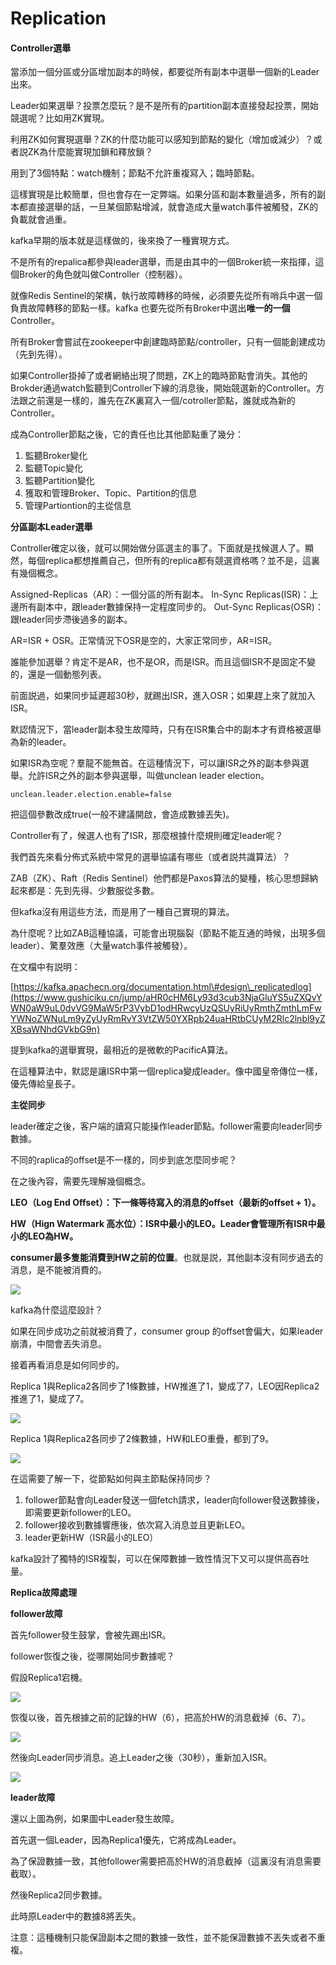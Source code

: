 # Replication

#### Controller選舉

當添加一個分區或分區增加副本的時候，都要從所有副本中選舉一個新的Leader出來。

Leader如果選舉？投票怎麼玩？是不是所有的partition副本直接發起投票，開始競選呢？比如用ZK實現。

利用ZK如何實現選舉？ZK的什麼功能可以感知到節點的變化（增加或減少）？或者説ZK為什麼能實現加鎖和釋放鎖？

用到了3個特點：watch機制；節點不允許重複寫入；臨時節點。

這樣實現是比較簡單，但也會存在一定弊端。如果分區和副本數量過多，所有的副本都直接選舉的話，一旦某個節點增減，就會造成大量watch事件被觸發，ZK的負載就會過重。

kafka早期的版本就是這樣做的，後來換了一種實現方式。

不是所有的repalica都參與leader選舉，而是由其中的一個Broker統一來指揮，這個Broker的角色就叫做Controller（控制器）。

就像Redis Sentinel的架構，執行故障轉移的時候，必須要先從所有哨兵中選一個負責故障轉移的節點一樣。kafka 也要先從所有Broker中選出**唯一的一個**Controller。

所有Broker會嘗試在zookeeper中創建臨時節點/controller，只有一個能創建成功（先到先得）。

如果Controller掛掉了或者網絡出現了問題，ZK上的臨時節點會消失。其他的Brokder通過watch監聽到Controller下線的消息後，開始競選新的Controller。方法跟之前還是一樣的，誰先在ZK裏寫入一個/cotroller節點，誰就成為新的Controller。

成為Controller節點之後，它的責任也比其他節點重了幾分：

1. 監聽Broker變化
2. 監聽Topic變化
3. 監聽Partition變化
4. 獲取和管理Broker、Topic、Partition的信息
5. 管理Partiontion的主從信息

**分區副本Leader選舉**

Controller確定以後，就可以開始做分區選主的事了。下面就是找候選人了。顯然，每個replica都想推薦自己，但所有的replica都有競選資格嗎？並不是，這裏有幾個概念。

Assigned-Replicas（AR）：一個分區的所有副本。 In-Sync Replicas\(ISR\)：上邊所有副本中，跟leader數據保持一定程度同步的。 Out-Sync Replicas\(OSR\)：跟leader同步滯後過多的副本。

AR=ISR + OSR。正常情況下OSR是空的，大家正常同步，AR=ISR。

誰能參加選舉？肯定不是AR，也不是OR，而是ISR。而且這個ISR不是固定不變的，還是一個動態列表。

前面説過，如果同步延遲超30秒，就踢出ISR，進入OSR；如果趕上來了就加入ISR。

默認情況下，當leader副本發生故障時，只有在ISR集合中的副本才有資格被選舉為新的leader。

如果ISR為空呢？羣龍不能無首。在這種情況下，可以讓ISR之外的副本參與選舉。允許ISR之外的副本參與選舉，叫做unclean leader election。

```text
unclean.leader.election.enable=false
```

把這個參數改成true\(一般不建議開啟，會造成數據丟失\)。

Controller有了，候選人也有了ISR，那麼根據什麼規則確定leader呢？

我們首先來看分佈式系統中常見的選舉協議有哪些（或者説共識算法）？

ZAB（ZK）、Raft（Redis Sentinel）他們都是Paxos算法的變種，核心思想歸納起來都是：先到先得、少數服從多數。

但kafka沒有用這些方法，而是用了一種自己實現的算法。

為什麼呢？比如ZAB這種協議，可能會出現腦裂（節點不能互通的時候，出現多個leader）、驚羣效應（大量watch事件被觸發）。

在文檔中有説明：

[https://kafka.apachecn.org/documentation.html\#design\_replicatedlog](https://www.gushiciku.cn/jump/aHR0cHM6Ly93d3cub3NjaGluYS5uZXQvYWN0aW9uL0dvVG9MaW5rP3VybD1odHRwcyUzQSUyRiUyRmthZmthLmFwYWNoZWNuLm9yZyUyRmRvY3VtZW50YXRpb24uaHRtbCUyM2Rlc2lnbl9yZXBsaWNhdGVkbG9n)

提到kafka的選舉實現，最相近的是微軟的PacificA算法。

在這種算法中，默認是讓ISR中第一個replica變成leader。像中國皇帝傳位一樣，優先傳給皇長子。

**主從同步**

leader確定之後，客户端的讀寫只能操作leader節點。follower需要向leader同步數據。

不同的raplica的offset是不一樣的，同步到底怎麼同步呢？

在之後內容，需要先理解幾個概念。

**LEO（Log End Offset）：下一條等待寫入的消息的offset（最新的offset + 1）。**

**HW（Hign Watermark 高水位）：ISR中最小的LEO。Leader會管理所有ISR中最小的LEO為HW。**

**consumer最多隻能消費到HW之前的位置**。也就是説，其他副本沒有同步過去的消息，是不能被消費的。

![](https://oscimg.oschina.net/oscnet/up-59f31f903e6691ddc9e373c6ad6ad8c0cea.png)

kafka為什麼這麼設計？

如果在同步成功之前就被消費了，consumer group 的offset會偏大，如果leader崩潰，中間會丟失消息。

接着再看消息是如何同步的。

Replica 1與Replica2各同步了1條數據，HW推進了1，變成了7，LEO因Replica2推進了1，變成了7。

![](https://oscimg.oschina.net/oscnet/up-458275e68398246296d3526f64cff392159.png)

Replica 1與Replica2各同步了2條數據，HW和LEO重疊，都到了9。

![](https://oscimg.oschina.net/oscnet/up-723acc699c7a7d1dd8306662879be9b3a69.png)

在這需要了解一下，從節點如何與主節點保持同步？

1. follower節點會向Leader發送一個fetch請求，leader向follower發送數據後，即需要更新follower的LEO。
2. follower接收到數據響應後，依次寫入消息並且更新LEO。
3. leader更新HW（ISR最小的LEO）

kafka設計了獨特的ISR複製，可以在保障數據一致性情況下又可以提供高吞吐量。

**Replica故障處理**

**follower故障**

首先follower發生鼓掌，會被先踢出ISR。

follower恢復之後，從哪開始同步數據呢？

假設Replica1宕機。

![](https://oscimg.oschina.net/oscnet/up-535e35ca8a266c8e8356b2b7bf1c4d1f83a.png)

恢復以後，首先根據之前的記錄的HW（6），把高於HW的消息截掉（6、7）。

![](https://oscimg.oschina.net/oscnet/up-fbaba0b13a052aaa79d9829a0ace730f6fa.png)

然後向Leader同步消息。追上Leader之後（30秒），重新加入ISR。

![](https://oscimg.oschina.net/oscnet/up-72dc60a0ca1f99e00d778745981a6857fec.png)

**leader故障**

還以上圖為例，如果圖中Leader發生故障。

首先選一個Leader，因為Replica1優先，它將成為Leader。

為了保證數據一致，其他follower需要把高於HW的消息截掉（這裏沒有消息需要截取）。

然後Replica2同步數據。

此時原Leader中的數據8將丟失。

注意：這種機制只能保證副本之間的數據一致性，並不能保證數據不丟失或者不重複。

